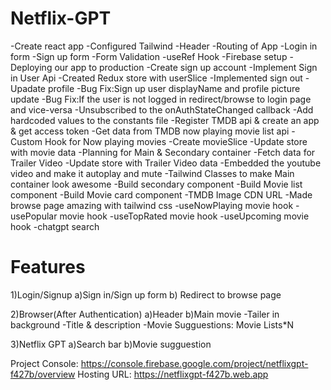 # Netflix-GPT

-Create react app
-Configured Tailwind
-Header
-Routing of App
-Login in form
-Sign up form
-Form Validation
-useRef Hook
-Firebase setup
-Deploying our app to production
-Create sign up account
-Implement Sign in User Api
-Created Redux store with userSlice
-Implemented sign out
-Upadate profile
-Bug Fix:Sign up user displayName and profile picture update
-Bug Fix:If the user is not logged in redirect/browse to login page and vice-versa
-Unsubscribed to the onAuthStateChanged callback
-Add hardcoded values to the constants file
-Register TMDB api & create an app & get access token
-Get data from TMDB now playing movie list api
-Custom Hook for Now playing movies
-Create movieSlice
-Update store with movie data
-Planning for Main & Secondary container
-Fetch data for Trailer Video
-Update store with Trailer Video data
-Embedded the youtube video and make it autoplay and mute
-Tailwind Classes to make Main container look awesome
-Build secondary component
-Build Movie list component
-Build Movie card component
-TMDB Image CDN URL
-Made browse page amazing with tailwind css
-useNowPlaying movie hook
-usePopular movie hook
-useTopRated movie hook
-useUpcoming movie hook
-chatgpt search

# Features

1)Login/Signup
a)Sign in/Sign up form
b) Redirect to browse page

2)Browser(After Authentication)
a)Header
b)Main movie
-Tailer in background
-Title & description
-Movie Sugguestions: Movie Lists\*N

3)Netflix GPT
a)Search bar
b)Movie sugguestion

Project Console: https://console.firebase.google.com/project/netflixgpt-f427b/overview
Hosting URL: https://netflixgpt-f427b.web.app
